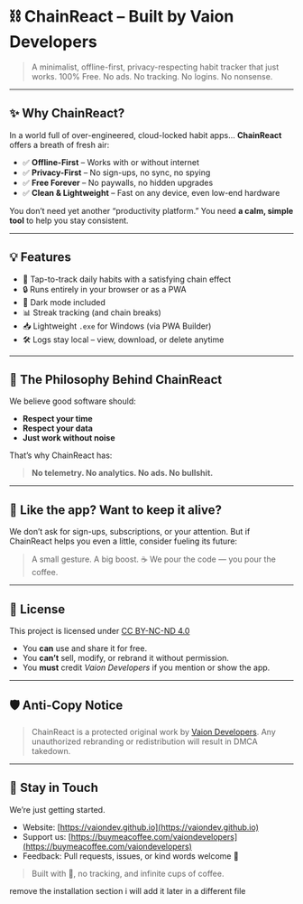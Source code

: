 # ⛓️ ChainReact – Built by Vaion Developers

> A minimalist, offline-first, privacy-respecting habit tracker that just works.
> 100% Free. No ads. No tracking. No logins. No nonsense.

---

## ✨ Why ChainReact?

In a world full of over-engineered, cloud-locked habit apps…
**ChainReact** offers a breath of fresh air:

* ✅ **Offline-First** – Works with or without internet
* ✅ **Privacy-First** – No sign-ups, no sync, no spying
* ✅ **Free Forever** – No paywalls, no hidden upgrades
* ✅ **Clean & Lightweight** – Fast on any device, even low-end hardware

You don’t need yet another “productivity platform.”
You need **a calm, simple tool** to help you stay consistent.

---

## 💡 Features

* 🎯 Tap-to-track daily habits with a satisfying chain effect
* 🔒 Runs entirely in your browser or as a PWA
* 🌙 Dark mode included
* 📊 Streak tracking (and chain breaks)
* 📥 Lightweight `.exe` for Windows (via PWA Builder)
* 🛠️ Logs stay local – view, download, or delete anytime

---

## 🌿 The Philosophy Behind ChainReact

We believe good software should:

* **Respect your time**
* **Respect your data**
* **Just work without noise**

That’s why ChainReact has:

> **No telemetry. No analytics. No ads. No bullshit.**

---

## 🙌 Like the app? Want to keep it alive?

We don’t ask for sign-ups, subscriptions, or your attention.
But if ChainReact helps you even a little, consider fueling its future:

> A small gesture. A big boost. ☕
> We pour the code — you pour the coffee.

---

## 📜 License

This project is licensed under [CC BY-NC-ND 4.0](https://creativecommons.org/licenses/by-nc-nd/4.0/)

* You **can** use and share it for free.
* You **can’t** sell, modify, or rebrand it without permission.
* You **must** credit *Vaion Developers* if you mention or show the app.

---

## 🛡️ Anti-Copy Notice

> ChainReact is a protected original work by [Vaion Developers](https://github.com/vaiondev).
> Any unauthorized rebranding or redistribution will result in DMCA takedown.

---

## 👋 Stay in Touch

We’re just getting started.

* Website: [https://vaiondev.github.io](https://vaiondev.github.io)
* Support us: [https://buymeacoffee.com/vaiondevelopers](https://buymeacoffee.com/vaiondevelopers)
* Feedback: Pull requests, issues, or kind words welcome 🙏

> Built with 💙, no tracking, and infinite cups of coffee.

remove the installation section i will add it later in a different file
